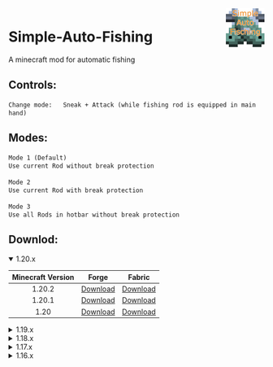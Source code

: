 <img src="https://github.com/Jan-Marvin/simple-auto-fishing/raw/fabric-latest/src/main/resources/assets/simpleautofishing/icon.png" align="right" width="15%" />

# Simple-Auto-Fishing

A minecraft mod for automatic fishing

## Controls:
```
Change mode:   Sneak + Attack (while fishing rod is equipped in main hand)
```
## Modes:
```
Mode 1 (Default)
Use current Rod without break protection

Mode 2
Use current Rod with break protection

Mode 3
Use all Rods in hotbar without break protection 
```
## Downlod:

<details open>
  <summary>1.20.x</summary>
  
| Minecraft Version  | Forge | Fabric |
| :----: | :----: | :----: |
| 1.20.2  | [Download](https://github.com/Jan-Marvin/simple-auto-fishing/releases/download/forge-v1.5.2/simpleautofishing-1.5.2.jar) | [Download](https://github.com/Jan-Marvin/simple-auto-fishing/releases/download/fabric-v1.5.2/simpleautofishing-fabric-1.5.2.jar)  |
| 1.20.1  | [Download](https://github.com/Jan-Marvin/simple-auto-fishing/releases/download/forge-v1.5.1/simpleautofishing-1.5.1.jar)  | [Download](https://github.com/Jan-Marvin/simple-auto-fishing/releases/download/fabric-v1.5.1/simpleautofishing-fabric-1.5.1.jar)  |
| 1.20  | [Download](https://github.com/Jan-Marvin/simple-auto-fishing/releases/download/forge-v1.5.0/simpleautofishing-1.5.0.jar)  | [Download](https://github.com/Jan-Marvin/simple-auto-fishing/releases/download/fabric-v1.5.0/simpleautofishing-fabric-1.5.0.jar)  |
</details>

<details>
  <summary>1.19.x</summary>
  
| Minecraft Version  | Forge | Fabric |
| :----: | :----: | :----: |
| 1.19  | [Download](https://github.com/Jan-Marvin/simple-auto-fishing/releases/download/forge-v1.3.0/simpleautofishing-forge-1.3.0.jar)  | [Download](https://github.com/Jan-Marvin/simple-auto-fishing/releases/download/fabric-v1.3.0/simpleautofishing-fabric-1.3.0.jar)  |
| 1.19.1  |  [Download](https://github.com/Jan-Marvin/simple-auto-fishing/releases/download/forge-v1.4.0/simpleautofishing-forge-1.4.0.jar) | [Download](https://github.com/Jan-Marvin/simple-auto-fishing/releases/download/fabric-v1.4.0/simpleautofishing-fabric-1.4.0.jar)  |
| 1.19.2  |  [Download](https://github.com/Jan-Marvin/simple-auto-fishing/releases/download/forge-v1.4.1/simpleautofishing-forge-1.4.1.jar) | [Download](https://github.com/Jan-Marvin/simple-auto-fishing/releases/download/fabric-v1.4.1/simpleautofishing-fabric-1.4.1.jar)  |
| 1.19.3  | [Download](https://github.com/Jan-Marvin/simple-auto-fishing/releases/download/forge-v1.4.2/simpleautofishing-forge-1.4.2.jar)  | [Download](https://github.com/Jan-Marvin/simple-auto-fishing/releases/download/fabric-v1.4.2/simpleautofishing-fabric-1.4.2.jar)  |
| 1.19.4  | [Download](https://github.com/Jan-Marvin/simple-auto-fishing/releases/download/forge-v1.4.3/simpleautofishing-forge-1.4.3.jar)  | [Download](https://github.com/Jan-Marvin/simple-auto-fishing/releases/download/fabric-v1.4.3/simpleautofishing-fabric-1.4.3.jar)  |
</details>

<details>
  <summary>1.18.x</summary>
  
| Minecraft Version  | Forge | Fabric |
| :----: | :----: | :----: |
| 1.18.2  | [Download](https://github.com/Jan-Marvin/simple-auto-fishing/releases/download/forge-v1.2.2/simpleautofishing-forge-1.2.2.jar) | [Download](https://github.com/Jan-Marvin/simple-auto-fishing/releases/download/fabric-v1.2.2/simpleautofishing-fabric-1.2.2.jar)  |
| 1.18.1  | [Download](https://github.com/Jan-Marvin/simple-auto-fishing/releases/download/forge-v1.2.1/simpleautofishing-forge-1.2.1.jar)  | [Download](https://github.com/Jan-Marvin/simple-auto-fishing/releases/download/fabric-v1.2.1/simpleautofishing-fabric-1.2.1.jar)  |
| 1.18  | [Download](https://github.com/Jan-Marvin/simple-auto-fishing/releases/download/forge-v1.2.0/simpleautofishing-forge-1.2.0.jar)  | [Download](https://github.com/Jan-Marvin/simple-auto-fishing/releases/download/fabric-v1.2.0/simpleautofishing-fabric-1.2.0.jar)  |
</details>

<details>
  <summary>1.17.x</summary>
  
| Minecraft Version  | Forge | Fabric |
| :----: | :----: | :----: |
| 1.17.1  | [Download](https://github.com/Jan-Marvin/simple-auto-fishing/releases/download/forge-v1.1.0/simpleautofishing-forge-1.1.0.jar)  | [Download](https://github.com/Jan-Marvin/simple-auto-fishing/releases/download/fabric-v1.1.1/simpleautofishing-fabric-1.1.1.jar)  |
| 1.17  |   | [Download](https://github.com/Jan-Marvin/simple-auto-fishing/releases/download/fabric-v1.1.0/simpleautofishing-fabric-1.1.0.jar)  |
</details>

<details>
  <summary>1.16.x</summary>
  
| Minecraft Version  | Forge | Fabric |
| :----: | :----: | :----: |
| 1.16.5  | [Download](https://github.com/Jan-Marvin/simple-auto-fishing/releases/download/forge-v1.0.6/simpleautofishing-forge-1.0.6.jar)  | [Download](https://github.com/Jan-Marvin/simple-auto-fishing/releases/download/fabric-v1.0.5/simpleautofishing-fabric-1.0.5.jar)  |
| 1.16.4  | [Download](https://github.com/Jan-Marvin/simple-auto-fishing/releases/download/forge-v1.0.5/simpleautofishing-forge-1.0.5.jar)  | [Download](https://github.com/Jan-Marvin/simple-auto-fishing/releases/download/fabric-v1.0.4/simpleautofishing-fabric-1.0.4.jar)  |
| 1.16.3  | [Download](https://github.com/Jan-Marvin/simple-auto-fishing/releases/download/forge-v1.0.2/simpleautofishing-forge-1.0.2.jar)  | [Download](https://github.com/Jan-Marvin/simple-auto-fishing/releases/download/fabric-v1.0.2/simpleautofishing-fabric-1.0.2.jar)  |
| 1.16.2  | [Download](https://github.com/Jan-Marvin/simple-auto-fishing/releases/download/forge-v1.0.1/simpleautofishing-forge-1.0.1.jar)  | [Download](https://github.com/Jan-Marvin/simple-auto-fishing/releases/download/fabric-v1.0.1/simpleautofishing-fabric-1.0.1.jar)  |
</details>
